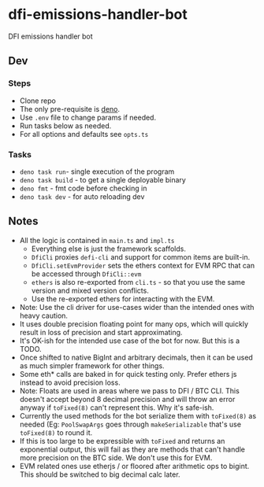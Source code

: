 # dfi-emissions-handler-bot

DFI emissions handler bot

## Dev

### Steps

- Clone repo
- The only pre-requisite is [deno](https://deno.com).
- Use `.env` file to change params if needed.
- Run tasks below as needed.
- For all options and defaults see `opts.ts`

### Tasks

- `deno task run`- single execution of the program
- `deno task build` - to get a single deployable binary
- `deno fmt` - fmt code before checking in
- `deno task dev` - for auto reloading dev

## Notes

- All the logic is contained in `main.ts` and `impl.ts`
  - Everything else is just the framework scaffolds.
  - `DfiCli` proxies `defi-cli` and support for common items are built-in.
  - `DfiCli.setEvmProvider` sets the ethers context for EVM RPC that can be
    accessed through `DfiCli::evm`
  - `ethers` is also re-exported from `cli.ts` - so that you use the same
    version and mixed version conflicts.
  - Use the re-exported ethers for interacting with the EVM.
- Note: Use the cli driver for use-cases wider than the intended ones
  with heavy caution.
- It uses double precision floating point for many ops, which will quickly
  result in loss of precision and start approximating.
- It's OK-ish for the intended use case of the bot for now. But this is a TODO.
- Once shifted to native BigInt and arbitrary decimals, then it can be used as
  much simpler framework for other things.
- Some eth* calls are baked in for quick testing only. Prefer ethers js instead
  to avoid precision loss.
- Note: Floats are used in areas where we pass to DFI / BTC CLI. This doesn't accept
  beyond 8 decimal precision and will throw an error anyway if `toFixed(8)`
  can't represent this. Why it's safe-ish.
- Currently the used methods for the bot serialize them with `toFixed(8)` as
  needed (Eg: `PoolSwapArgs` goes through `makeSerializable` that's use
  `toFixed(8)` to round it.
- If this is too large to be expressible with `toFixed` and returns an
  exponential output, this will fail as they are methods that can't handle more
  precision on the BTC side. We don't use this for EVM.
- EVM related ones use etherjs / or floored after arithmetic ops to bigint. This
  should be switched to big decimal calc later.
